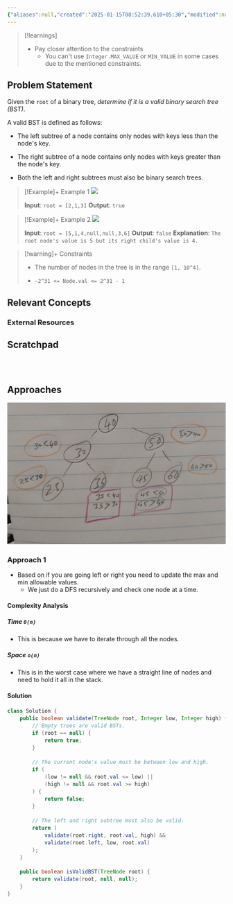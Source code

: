 ```yaml
---
{"aliases":null,"created":"2025-01-15T08:52:39.610+05:30","modified":null,"completed":true,"redo":false,"Perfect":true,"publish":true,"Description":null,"leetcode-index":98,"link":"https://leetcode.com/problems/validate-binary-search-tree","difficulty":"Medium","tags":["leetcode/tree","leetcode/depth-first-search","leetcode/binary-search-tree","leetcode/binary-tree","programming/practice"],"date created":"2025-01-14T15:25","date modified":"2025-01-15T12:43","PassFrontmatter":true,"updated":"2025-01-15T12:43:35.695+05:30"}
---
```



> [!learnings]
> - Pay closer attention to the constraints
> 	- You can't use `Integer.MAX_VALUE` or `MIN_VALUE` in some cases due to the mentioned constraints.
## Problem Statement

Given the `root` of a binary tree, *determine if it is a valid binary search tree (BST)*.

A valid BST is defined as follows:

	
- The left <span data-keyword="subtree">subtree</span> of a node contains only nodes with keys less than the node's key.
	
- The right subtree of a node contains only nodes with keys greater than the node's key.
	
- Both the left and right subtrees must also be binary search trees.

 

>[!Example]+ Example 1
>![](https://assets.leetcode.com/uploads/2020/12/01/tree1.jpg)
>
>**Input**: `root = [2,1,3]`
>**Output**: `true
`

>[!Example]+ Example 2
>![](https://assets.leetcode.com/uploads/2020/12/01/tree2.jpg)
>
>**Input**: `root = [5,1,4,null,null,3,6]`
>**Output**: `false`
>**Explanation**: `The root node's value is 5 but its right child's value is 4.
>`

>[!warning]+ Constraints
>- The number of nodes in the tree is in the range `[1, 10^4]`.
>
>- `-2^31 <= Node.val <= 2^31 - 1`

## Relevant Concepts

### External Resources

## Scratchpad
```



```
## Approaches
![Pasted image 20250115124328.png](../../../../02-Areas/DSA/Leetcode/Medium/attachments/Pasted%20image%2020250115124328.png)
### Approach 1
- Based on if you are going left or right you need to update the max and min allowable values.
	- We just do a DFS recursively and check one node at a time.
#### Complexity Analysis
##### Time `0(n)`
- This is because we have to iterate through all the nodes.
##### Space `o(n)`
- This is in the worst case where we have a straight line of nodes and need to hold it all in the stack.
#### Solution
```Java
class Solution {
    public boolean validate(TreeNode root, Integer low, Integer high) {
        // Empty trees are valid BSTs.
        if (root == null) {
            return true;
        }

        // The current node's value must be between low and high.
        if (
            (low != null && root.val <= low) ||
            (high != null && root.val >= high)
        ) {
            return false;
        }

        // The left and right subtree must also be valid.
        return (
            validate(root.right, root.val, high) &&
            validate(root.left, low, root.val)
        );
    }

    public boolean isValidBST(TreeNode root) {
        return validate(root, null, null);
    }
}
```
